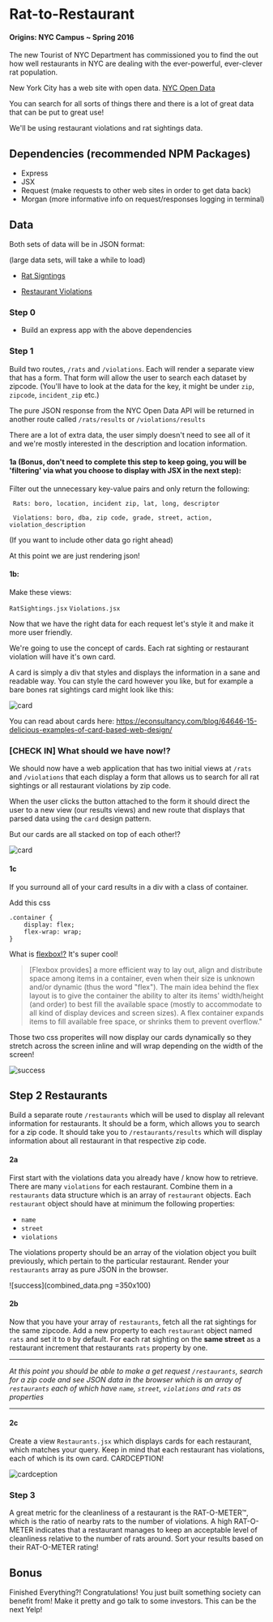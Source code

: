 # Rat-to-Restaurant

#### Origins: NYC Campus ~ Spring 2016

 The new Tourist of NYC Department has commissioned you to find the out how well restaurants in NYC are dealing with the ever-powerful, ever-clever rat population.

 New York City has a web site with open data. [NYC Open Data](https://opendata.cityofnewyork.us/)

 You can search for all sorts of things there and there is a lot of great data that can be put to great use!

 We'll be using restaurant violations and rat sightings data.

## Dependencies (recommended NPM Packages)
- Express
- JSX
- Request (make requests to other web sites in order to get data back)
- Morgan (more informative info on request/responses logging in terminal)

## Data

Both sets of data will be in JSON format:

(large data sets, will take a while to load)

- [Rat Signtings](https://data.cityofnewyork.us/resource/3q43-55fe.json)

- [Restaurant Violations](https://data.cityofnewyork.us/resource/9w7m-hzhe.json)

### Step 0
- Build an express app with the above dependencies

### Step 1
 Build two routes, `/rats` and `/violations`. Each will render a separate view that has a form. That form will allow the user to search each dataset by zipcode. (You'll have to look at the data for the key, it might be under `zip`, `zipcode`, `incident_zip` etc.)

 The pure JSON response from the NYC Open Data API will be returned in another route called `/rats/results` or `/violations/results`

 There are a lot of extra data, the user simply doesn't need to see all of it and we're mostly interested in the description and location information.


 #### 1a (Bonus, don't need to complete this step to keep going, you will be 'filtering' via what you choose to display with JSX in the next step):

 Filter out the unnecessary key-value pairs and only return the following:

     Rats: boro, location, incident zip, lat, long, descriptor

     Violations: boro, dba, zip code, grade, street, action, violation_description

 (If you want to include other data go right ahead)

 At this point we are just rendering json!


 #### 1b:
 Make these views:

 `RatSightings.jsx`
 `Violations.jsx`

 Now that we have the right data for each request let's style it and make it more user friendly.

 We're going to use the concept of cards. Each rat sighting or restaurant violation will have it's own card.

 A card is simply a div that styles and displays the information in a sane and readable way. You can style the card however you like, but for example a bare bones rat sightings card might look like this:

 ![card](card.png)

 You can read about cards here:
 https://econsultancy.com/blog/64646-15-delicious-examples-of-card-based-web-design/

 ### [CHECK IN] What should we have now!?

 We should now have a web application that has two initial views at `/rats` and `/violations` that each display a form that allows us to search for all rat sightings or all restaurant violations by zip code.

 When the user clicks the button attached to the form it should direct the user to a new view (our results views) and new route that displays that parsed data using the `card` design pattern.

 But our cards are all stacked on top of each other!?

 ![card](card_results.png)

 #### 1c

 If you surround all of your card results in a div with a class of container.

 Add this css

 	.container {
 	    display: flex;
     	flex-wrap: wrap;
 	}

 What is [flexbox!?](https://css-tricks.com/snippets/css/a-guide-to-flexbox/) It's super cool!

 >[Flexbox provides] a more efficient way to lay out, align and distribute space among items in a container, even when their size is unknown and/or dynamic (thus the word "flex"). The main idea behind the flex layout is to give the container the ability to alter its items' width/height (and order) to best fill the available space (mostly to accommodate to all kind of display devices and screen sizes). A flex container expands items to fill available free space, or shrinks them to prevent overflow."

 Those two css properites will now display our cards dynamically so they stretch across the screen inline and will wrap depending on the width of the screen!

 ![success](success.gif)


 ## Step 2 Restaurants

 Build a separate route `/restaurants` which will be used to display all relevant information for restaurants. It should be a form, which allows you to search for a zip code. It should take you to `/restaurants/results` which will display information about all restaurant in that respective zip code.

 #### 2a

 First start with the violations data you already have / know how to retrieve. There are many `violations` for each restaurant. Combine them in a `restaurants` data structure which is an array of `restaurant` objects. Each `restaurant` object should have at minimum the following properties:

 - `name`
 - `street`
 - `violations`

 The violations property should be an array of the violation object you built previously, which pertain to the particular restaurant. Render your `restaurants` array as pure JSON in the browser.

 ![success](combined_data.png =350x100)


 #### 2b

 Now that you have your array of `restaurants`, fetch all the rat sightings for the same zipcode. Add a new property to each `restaurant` object named `rats` and set it to `0` by default. For each rat sighting on the **same street** as a restaurant increment that restaurants `rats` property by one.

 ---

 *At this point you should be able to make a get request `/restaurants`, search for a zip code and see JSON data in the browser which is an array of `restaurants` each of which have `name`, `street`, `violations` and `rats` as properties*

 ---

 #### 2c

 Create a view `Restaurants.jsx` which displays cards for each restaurant, which matches your query. Keep in mind that each restaurant has violations, each of which is its own card. CARDCEPTION!

 ![cardception](cardception.jpg)


 ### Step 3

 A great metric for the cleanliness of a restaurant is the RAT-O-METER™, which is the ratio of nearby rats to the number of violations. A high RAT-O-METER indicates that a restaurant manages to keep an acceptable level of cleanliness relative to the number of rats around. Sort your results based on their RAT-O-METER rating!

 ## Bonus

 Finished Everything?! Congratulations! You just built something society can benefit from! Make it pretty and go talk to some investors. This can be the next Yelp!
